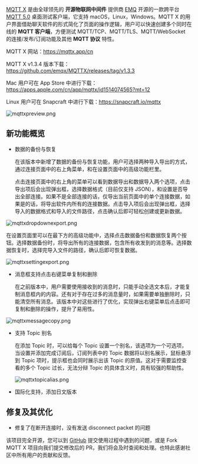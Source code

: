 
[MQTT X](https://mqttx.app/cn) 是由全球领先的 **开源物联网中间件** 提供商 [EMQ](https://emqx.cn/) 开源的一款跨平台 [MQTT 5.0](https://emqx.cn/mqtt/mqtt5) 桌面测试客户端，它支持 macOS，Linux，Windows。MQTT X 的用户界面借助聊天软件的形式简化了页面的操作逻辑，用户可以快速创建多个同时在线的 **MQTT 客户端**，方便测试 MQTT/TCP、MQTT/TLS、MQTT/WebSocket  的连接/发布/订阅功能及其他 **MQTT 协议** 特性。

MQTT X 网站：https://mqttx.app/cn

MQTT X v1.3.4 版本下载：https://github.com/emqx/MQTTX/releases/tag/v1.3.3

Mac 用户可在 App Store 中进行下载：https://apps.apple.com/cn/app/mqttx/id1514074565?mt=12

Linux 用户可在 Snapcraft 中进行下载：https://snapcraft.io/mqttx

![mqttxpreview.png](https://static.emqx.net/images/ea395ae029b369e5cd0f046f82be5411.png)

## 新功能概览

- 数据的备份与恢复

  在该版本中新增了数据的备份与恢复功能，用户可选择两种导入导出的方式，通过连接页面中的右上角菜单，和在设置页面中的高级功能栏里。

  点击连接页面中的右上角的菜单可以看到数据导出和数据导入两个选项，点击导出项后会出现弹出框，选择数据格式（目前仅支持 JSON），和设置是否导出全部连接。如果不是全部连接的话，仅导出当前页面中的单个连接数据，如果是的话，将导出软件内所有的连接数据。点击导入项后会出现弹出框，选择导入的数据格式和导入的文件路径，点击确认后即可轻松创建或更新数据。

![mqttxdropdownexport.png](https://static.emqx.net/images/a1dd6f04c01f361e7cfb390075127375.png)

  在设置页面里可以在最下方的高级功能中，选择点击数据备份和数据恢复两个按钮。选择数据备份时，将导出所有的连接数据，包含所有收发到的消息等。选择数据恢复时，选择完导入文件的路径，确认后即可恢复数据。

  ![mqttxsettingexport.png](https://static.emqx.net/images/7ccd6f49e35e057f8a881a02fa9039ae.png)

- 消息框支持点击右键菜单复制和删除

  在之前版本中，用户需要使用接收到的消息时，只能手动全选文本后，才能复制消息框内的内容。还有对于存在过多的消息量时，如果需要单独删除时，只能清空所有消息。该版本中对这些进行了优化，实现弹出右键菜单后点击即可复制和删除的操作，提升了易用性。

![mqttxmessagecopy.png](https://static.emqx.net/images/40a96271bfd2fc857ffa5e6dc14f0163.png)

- 支持 Topic 别名

  在添加 Topic 时，可以给每个 Topic 设置一个别名，该选项为一个可选项，当设置并添加完成订阅后，订阅列表中的 Topic 数据将以别名展示，鼠标悬浮到 Topic 项时，提示框也会同时展示出该 Topic 的原值。这对于需要监控查看的多个 Topic 过长，无法分辩 Topic 的具体含义时，具有较强的帮助性。

  ![mqttxtopicalias.png](https://static.emqx.net/images/cb1b92c2088a05a19f845eb35041fc13.png)

- 国际化支持，添加日文版本

## 修复及其优化

- 修复了在断开连接时，没有发送 disconnect packet 的问题

该项目完全开源，您可以到 [GitHub](https://github.com/emqx/MQTTX/issues?q=is%3Aissue+is%3Aopen+sort%3Aupdated-desc) 提交使用过程中遇到的问题，或是 Fork MQTT X 项目向我们提交修改后的 PR，我们将会及时查阅和处理。也特此感谢社区中所有用户的贡献和反馈。

